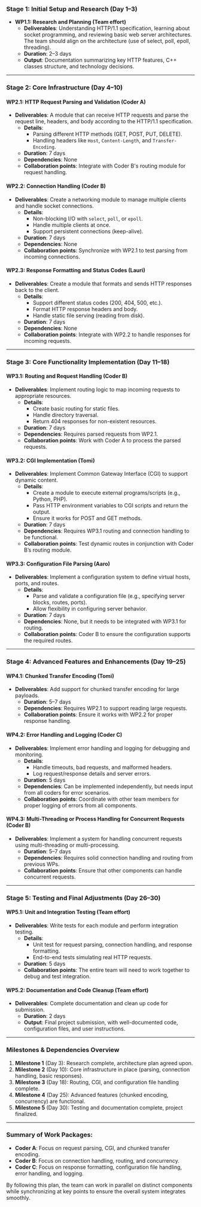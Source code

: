 ### **Stage 1: Initial Setup and Research (Day 1–3)**
- **WP1.1: Research and Planning (Team effort)**
  - **Deliverables**: Understanding HTTP/1.1 specification, learning about socket programming, and reviewing basic web server architectures. The team should align on the architecture (use of select, poll, epoll, threading).
  - **Duration**: 2–3 days
  - **Output**: Documentation summarizing key HTTP features, C++ classes structure, and technology decisions.

---

### **Stage 2: Core Infrastructure (Day 4–10)**

#### **WP2.1: HTTP Request Parsing and Validation (Coder A)**
- **Deliverables**: A module that can receive HTTP requests and parse the request line, headers, and body according to the HTTP/1.1 specification.
  - **Details**:
    - Parsing different HTTP methods (GET, POST, PUT, DELETE).
    - Handling headers like `Host`, `Content-Length`, and `Transfer-Encoding`.
  - **Duration**: 7 days
  - **Dependencies**: None
  - **Collaboration points**: Integrate with Coder B's routing module for request handling.

#### **WP2.2: Connection Handling (Coder B)**
- **Deliverables**: Create a networking module to manage multiple clients and handle socket connections.
  - **Details**:
    - Non-blocking I/O with `select`, `poll`, or `epoll`.
    - Handle multiple clients at once.
    - Support persistent connections (keep-alive).
  - **Duration**: 7 days
  - **Dependencies**: None
  - **Collaboration points**: Synchronize with WP2.1 to test parsing from incoming connections.

#### **WP2.3: Response Formatting and Status Codes (Lauri)**
- **Deliverables**: Create a module that formats and sends HTTP responses back to the client.
  - **Details**:
    - Support different status codes (200, 404, 500, etc.).
    - Format HTTP response headers and body.
    - Handle static file serving (reading from disk).
  - **Duration**: 7 days
  - **Dependencies**: None
  - **Collaboration points**: Integrate with WP2.2 to handle responses for incoming requests.

---

### **Stage 3: Core Functionality Implementation (Day 11–18)**

#### **WP3.1: Routing and Request Handling (Coder B)**
- **Deliverables**: Implement routing logic to map incoming requests to appropriate resources.
  - **Details**:
    - Create basic routing for static files.
    - Handle directory traversal.
    - Return 404 responses for non-existent resources.
  - **Duration**: 7 days
  - **Dependencies**: Requires parsed requests from WP2.1.
  - **Collaboration points**: Work with Coder A to process the parsed requests.

#### **WP3.2: CGI Implementation (Tomi)**
- **Deliverables**: Implement Common Gateway Interface (CGI) to support dynamic content.
  - **Details**:
    - Create a module to execute external programs/scripts (e.g., Python, PHP).
    - Pass HTTP environment variables to CGI scripts and return the output.
    - Ensure it works for POST and GET methods.
  - **Duration**: 7 days
  - **Dependencies**: Requires WP3.1 routing and connection handling to be functional.
  - **Collaboration points**: Test dynamic routes in conjunction with Coder B’s routing module.

#### **WP3.3: Configuration File Parsing (Aaro)**
- **Deliverables**: Implement a configuration system to define virtual hosts, ports, and routes.
  - **Details**:
    - Parse and validate a configuration file (e.g., specifying server blocks, routes, ports).
    - Allow flexibility in configuring server behavior.
  - **Duration**: 7 days
  - **Dependencies**: None, but it needs to be integrated with WP3.1 for routing.
  - **Collaboration points**: Coder B to ensure the configuration supports the required routes.

---

### **Stage 4: Advanced Features and Enhancements (Day 19–25)**

#### **WP4.1: Chunked Transfer Encoding (Tomi)**
- **Deliverables**: Add support for chunked transfer encoding for large payloads.
  - **Duration**: 5–7 days
  - **Dependencies**: Requires WP2.1 to support reading large requests.
  - **Collaboration points**: Ensure it works with WP2.2 for proper response handling.

#### **WP4.2: Error Handling and Logging (Coder C)**
- **Deliverables**: Implement error handling and logging for debugging and monitoring.
  - **Details**:
    - Handle timeouts, bad requests, and malformed headers.
    - Log request/response details and server errors.
  - **Duration**: 5 days
  - **Dependencies**: Can be implemented independently, but needs input from all coders for error scenarios.
  - **Collaboration points**: Coordinate with other team members for proper logging of errors from all components.

#### **WP4.3: Multi-Threading or Process Handling for Concurrent Requests (Coder B)**
- **Deliverables**: Implement a system for handling concurrent requests using multi-threading or multi-processing.
  - **Duration**: 5–7 days
  - **Dependencies**: Requires solid connection handling and routing from previous WPs.
  - **Collaboration points**: Ensure that other components can handle concurrent requests.

---

### **Stage 5: Testing and Final Adjustments (Day 26–30)**

#### **WP5.1: Unit and Integration Testing (Team effort)**
- **Deliverables**: Write tests for each module and perform integration testing.
  - **Details**:
    - Unit test for request parsing, connection handling, and response formatting.
    - End-to-end tests simulating real HTTP requests.
  - **Duration**: 5 days
  - **Collaboration points**: The entire team will need to work together to debug and test integration.

#### **WP5.2: Documentation and Code Cleanup (Team effort)**
- **Deliverables**: Complete documentation and clean up code for submission.
  - **Duration**: 2 days
  - **Output**: Final project submission, with well-documented code, configuration files, and user instructions.

---

### **Milestones & Dependencies Overview**

1. **Milestone 1** (Day 3): Research complete, architecture plan agreed upon.
2. **Milestone 2** (Day 10): Core infrastructure in place (parsing, connection handling, basic responses).
3. **Milestone 3** (Day 18): Routing, CGI, and configuration file handling complete.
4. **Milestone 4** (Day 25): Advanced features (chunked encoding, concurrency) are functional.
5. **Milestone 5** (Day 30): Testing and documentation complete, project finalized.

---

### **Summary of Work Packages:**
- **Coder A**: Focus on request parsing, CGI, and chunked transfer encoding.
- **Coder B**: Focus on connection handling, routing, and concurrency.
- **Coder C**: Focus on response formatting, configuration file handling, error handling, and logging.

By following this plan, the team can work in parallel on distinct components while synchronizing at key points to ensure the overall system integrates smoothly.
